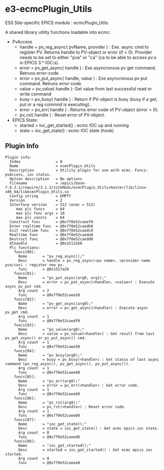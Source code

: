 e3-ecmcPlugin_Utils
======
ESS Site-specific EPICS module : ecmcPlugin_Utils

A shared library utility functions loadable into ecmc:
* PvAccess 
  * handle = pv_reg_async( pvName, provider ) : Exe. async cmd to register PV. Returns handle to PV-object or error (if < 0). Provider needs to be set to either "pva" or "ca" (ca to be able to access pv:s in EPICS 3.* IOC:s).
  * error  = pv_get_async( handle ) : Exe asyncronous pv get command. Retruns error-code.
  * error  = pv_put_async( handle, value ) : Exe asyncronous pv put command.  Retruns error-code.
  * value  = pv_value( handle ): Get value from last successful read or write command
  * busy   = pv_busy( handle ) : Return if PV-object is busy (busy if a get, put or a reg commnd is executing).
  * error  = pv_err( handle ) : Returns error code of PV-object (error > 0).
  * pv_rst( handle ) : Reset error of PV-object.
* EPICS State:
  * started = ioc_get_started() : ecmc IOC up and running
  * state = ioc_get_state()   : ecmc IOC state (hook)




## Plugin Info
```
Plugin info: 
  Index                = 0
  Name                 = ecmcPlugin_Utils
  Description          = Utility plugin for use with ecmc. Funcs: pvAccess, ioc status.
  Option description   = No options
  Filename             = /epics/base-7.0.3.1/require/3.1.2/siteMods/ecmcPlugin_Utils/master/lib/linux-x86_64/libecmcPlugin_Utils.so
  Config string        = EMPTY
  Version              = 2
  Interface version    = 512 (ecmc = 512)
     max plc funcs     = 64
     max plc func args = 10
     max plc consts    = 64
  Construct func       = @0x7f0e52caeef0
  Enter realtime func  = @0x7f0e52caedb0
  Exit realtime func   = @0x7f0e52caedc0
  Realtime func        = @0x7f0e52caeda0
  Destruct func        = @0x7f0e52caedd0
  dlhandle             = @0x15132b0
  Plc functions:
    funcs[00]:
      Name       = "pv_reg_async();"
      Desc       = handle = pv_reg_async(<pv name>, <provider name pva/ca>) : register new pv.
      func       = @0x1517a20
    funcs[01]:
      Name       = "pv_put_async(arg0, arg1);"
      Desc       = error = pv_put_async(<handle>, <value>) : Execute async pv_put cmd.
      Arg count  = 2
      func       = @0x7f0e52caee10
    funcs[02]:
      Name       = "pv_get_async(arg0);"
      Desc       = error = pv_get_async(<handle>) : Execute async pv_get cmd.
      Arg count  = 1
      func       = @0x7f0e52caedf0
    funcs[03]:
      Name       = "pv_value(arg0);"
      Desc       = value = pv_value(<handle>) : Get result from last pv_get_async() or pv_put_async() cmd.
      Arg count  = 1
      func       = @0x7f0e52caee30
    funcs[04]:
      Name       = "pv_busy(arg0);"
      Desc       = busy = pv_busy(<handle>) : Get status of last async command (pv_reg_async(), pv_get_async(), pv_put_async()).
      Arg count  = 1
      func       = @0x7f0e52caee40
    funcs[05]:
      Name       = "pv_err(arg0);"
      Desc       = error = pv_err(<handle>) : Get error code.
      Arg count  = 1
      func       = @0x7f0e52caee60
    funcs[06]:
      Name       = "pv_rst(arg0);"
      Desc       = pv_rst(<handle>) : Reset error code.
      Arg count  = 1
      func       = @0x7f0e52caee80
    funcs[07]:
      Name       = "ioc_get_state();"
      Desc       = state = ioc_get_state() : Get ecmc epics ioc state.
      Arg count  = 0
      func       = @0x7f0e52caeed0
    funcs[08]:
      Name       = "ioc_get_started();"
      Desc       = started = ioc_get_started() : Get ecmc epics ioc started.
      Arg count  = 0
      func       = @0x7f0e52caeea0
```
